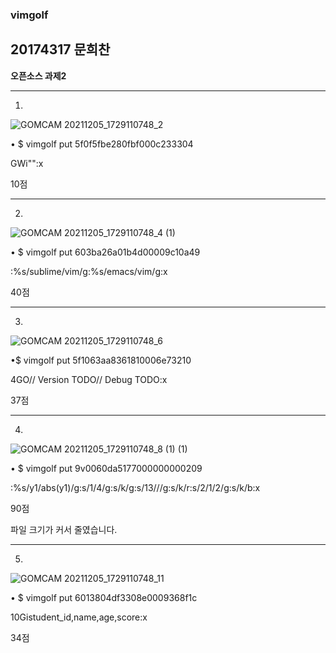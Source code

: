 ### vimgolf

## 20174317 문희찬

**오픈소스 과제2**

***

1)

![GOMCAM 20211205_1729110748_2](https://user-images.githubusercontent.com/94783175/144741538-5a1e8a9b-2f2b-47d3-a3ea-7a3a0f4aa6d5.gif)

• $ vimgolf put 5f0f5fbe280fbf000c233304

GWi"<End>"<Esc>:x<CR>

10점

***

2)
  
![GOMCAM 20211205_1729110748_4 (1)](https://user-images.githubusercontent.com/94783175/144741794-d4be257a-227e-409e-a506-15503ab58c4e.gif)

• $ vimgolf put 603ba26a01b4d00009c10a49

<Esc>:%s/sublime/vim/g<CR><Esc>:%s/emacs/vim/g<CR><Esc>:x<CR>
  
40점

***

3)  
  
![GOMCAM 20211205_1729110748_6](https://user-images.githubusercontent.com/94783175/144741548-e32a9637-4ee1-416c-bdba-088d3fc7b2a7.gif)

•$ vimgolf put 5f1063aa8361810006e73210

4GO// Version TODO<Down><CR>// Debug TODO<Esc>:x<CR>
  
37점

***

4)  
  
![GOMCAM 20211205_1729110748_8 (1) (1)](https://user-images.githubusercontent.com/94783175/144741814-eed56358-1543-446d-9994-359165811dac.gif)

• $ vimgolf put 9v0060da5177000000000209

<Esc>:%s/y1/abs(y1)/g<CR><Esc>:s/1/4/g<CR><Esc>:s/k/g<CR><Up><Esc>:s/13/<Left><Left><Left>/<BS><Right>/<Right><Right>g<CR><Esc>:s/k/r<CR><Up><Esc>:s/2/<BS><BS>1/2/g<CR><Esc>:s/k/b<CR><Esc>:x<CR>  
  
90점

파일 크기가 커서 줄였습니다.

***

5)  
  
![GOMCAM 20211205_1729110748_11](https://user-images.githubusercontent.com/94783175/144741551-b14b4344-482d-4d0d-8e04-f789c943fd39.gif)

• $ vimgolf put 6013804df3308e0009368f1c

  10G<End>istudent_id,name,age,score<Esc>:x<CR>
  
34점
